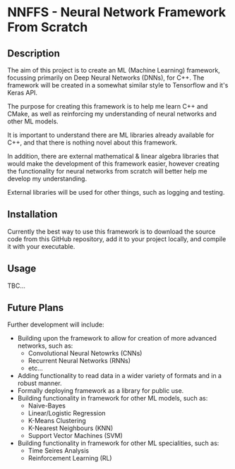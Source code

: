 # NNFFS - Neural Network Framework From Scratch

## Description

The aim of this project is to create an ML (Machine Learning) framework, focussing primarily on Deep Neural Networks (DNNs), for C++. The framework will be created in a somewhat similar style to Tensorflow and it's Keras API.

The purpose for creating this framework is to help me learn C++ and CMake, as well as reinforcing my understanding of neural networks and other ML models.

It is important to understand there are ML libraries already available for C++, and that there is nothing novel about this framework. 

In addition, there are external mathematical & linear algebra libraries that would make the development of this framework easier, however creating the functionality for neural networks from scratch will better help me develop my understanding.

External libraries will be used for other things, such as logging and testing.

## Installation

Currently the best way to use this framework is to download the source code from this GitHub repository, add it to your project locally, and compile it with your executable.

## Usage

TBC...

## Future Plans

Further development will include:
* Building upon the framework to allow for creation of more advanced networks, such as:
    * Convolutional Neural Netowrks (CNNs)
    * Recurrent Neural Networks (RNNs)
    * etc...
* Adding functionality to read data in a wider variety of formats and in a robust manner.
* Formally deploying framework as a library for public use.
* Building functionality in framework for other ML models, such as:
    * Naive-Bayes
    * Linear/Logistic Regression
    * K-Means Clustering
    * K-Nearest Neighbours (KNN)
    * Support Vector Machines (SVM)
* Building functionality in framework for other ML specialities, such as:
    * Time Seires Analysis
    * Reinforcement Learning (RL)
